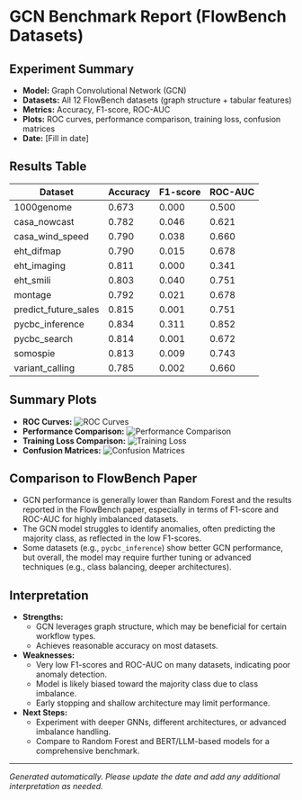 # GCN Benchmark Report (FlowBench Datasets)

## Experiment Summary
- **Model:** Graph Convolutional Network (GCN)
- **Datasets:** All 12 FlowBench datasets (graph structure + tabular features)
- **Metrics:** Accuracy, F1-score, ROC-AUC
- **Plots:** ROC curves, performance comparison, training loss, confusion matrices
- **Date:** [Fill in date]

## Results Table
| Dataset              | Accuracy | F1-score | ROC-AUC |
|----------------------|----------|----------|---------|
| 1000genome           | 0.673    | 0.000    | 0.500   |
| casa_nowcast         | 0.782    | 0.046    | 0.621   |
| casa_wind_speed      | 0.790    | 0.038    | 0.660   |
| eht_difmap           | 0.790    | 0.015    | 0.678   |
| eht_imaging          | 0.811    | 0.000    | 0.341   |
| eht_smili            | 0.803    | 0.040    | 0.751   |
| montage              | 0.792    | 0.021    | 0.678   |
| predict_future_sales | 0.815    | 0.001    | 0.751   |
| pycbc_inference      | 0.834    | 0.311    | 0.852   |
| pycbc_search         | 0.814    | 0.001    | 0.672   |
| somospie             | 0.813    | 0.009    | 0.743   |
| variant_calling      | 0.785    | 0.002    | 0.660   |

## Summary Plots
- **ROC Curves:** ![ROC Curves](../results_gcn/all_roc_curves.png)
- **Performance Comparison:** ![Performance Comparison](../results_gcn/performance_comparison.png)
- **Training Loss Comparison:** ![Training Loss](../results_gcn/training_loss_comparison.png)
- **Confusion Matrices:** ![Confusion Matrices](../results_gcn/all_confusion_matrices.png)

## Comparison to FlowBench Paper
- GCN performance is generally lower than Random Forest and the results reported in the FlowBench paper, especially in terms of F1-score and ROC-AUC for highly imbalanced datasets.
- The GCN model struggles to identify anomalies, often predicting the majority class, as reflected in the low F1-scores.
- Some datasets (e.g., `pycbc_inference`) show better GCN performance, but overall, the model may require further tuning or advanced techniques (e.g., class balancing, deeper architectures).

## Interpretation
- **Strengths:**
  - GCN leverages graph structure, which may be beneficial for certain workflow types.
  - Achieves reasonable accuracy on most datasets.
- **Weaknesses:**
  - Very low F1-scores and ROC-AUC on many datasets, indicating poor anomaly detection.
  - Model is likely biased toward the majority class due to class imbalance.
  - Early stopping and shallow architecture may limit performance.
- **Next Steps:**
  - Experiment with deeper GNNs, different architectures, or advanced imbalance handling.
  - Compare to Random Forest and BERT/LLM-based models for a comprehensive benchmark.

---
*Generated automatically. Please update the date and add any additional interpretation as needed.* 